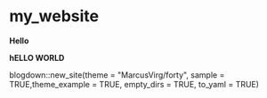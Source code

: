 # my_website

**Hello**

__hELLO WORLD__

blogdown::new_site(theme = "MarcusVirg/forty", sample = TRUE,theme_example = TRUE, empty_dirs = TRUE, to_yaml = TRUE)
